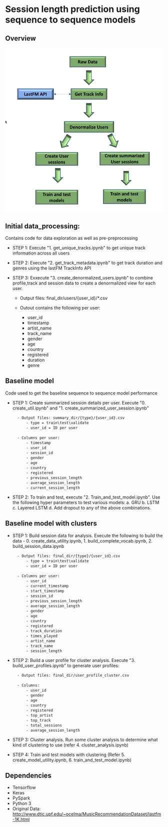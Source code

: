 # Session length prediction using sequence to sequence models

## Overview

![alt Overview of  data processing steps](data_pipeline.png)


## Initial data_processing: 

Contains code for data exploration as well as pre-preprocessing

- STEP 1: Execute "1. get_unique_tracks.ipynb" to get unique track information across all users

- STEP 2: Execute "2. get_track_metadata.ipynb" to get track duration and genres using the lastFM TrackInfo API

- STEP 3: Exxecute "3. create_denormalized_users.ipynb" to combine profile,track and session data to create a denormalized view for each user.

	- Output files: final_dir/users/{user_id}/*.csv

	- Outout contains the following per user:
		- user_id
		- timestamp
		- artist_name
		- track_name
		- gender
		- age
		- country
		- registered
		- duration
		- genre


## Baseline model

Code used to get the baseline sequence to sequence model performance 

- STEP 1: Create summarized session details per user. Execute "0. create_util.ipynb" and "1. create_summarized_user_session.ipynb"

	    - Output files: summary_dir/{type}/{user_id}.csv
	    	- type = train\test\validate
	    	- user_id = ID per user

		- Columns per user:
			- timestamp
			- user_id
			- session_id
			- gender
			- age
			- country
			- registered
			- previous_session_length
			- average_session_length
			- current_session_length

- STEP 2: To train and test, execute "2. Train_and_test_model.ipynb". Use the following hyper parameters to test various models:
		a. GRU
		b. LSTM
		c. Layered LSTM
		d. Add dropout to any of the above combinations.


## Baseline model with clusters

- STEP 1: Build session data for analysis. Execute the following to build the data - 0. create_data_utility.ipynb, 1. build_complete_vocab.ipynb, 2. build_session_data.ipynb

	    - Output files: final_dir/{type}/{user_id}.csv
	    	- type = train\test\validate
	    	- user_id = ID per user

		- Columns per user:
			- user_id
			- current_timestamp
			- start_timestamp			
			- session_id
			- previous_session_length
			- average_session_length
			- gender
			- age
			- country
			- registered
			- track_duration
			- times_played
			- artist_name
			- track_name
			- session_length


- STEP 2: Build a user profile for cluster analysis. Execute "3. build_user_profiles.ipynb" to generate user profiles:

	    - Output files: final_dir/user_profile_cluster.csv

		- Columns:
			- user_id
			- gender
			- age
			- country
			- registered
			- top_artist
			- top_track
			- total_sessions
			- average_session_length


- STEP 3: Cluster analysis. Run some cluster analysis to determine what kind  of clustering to use (refer 4. cluster_analysis.ipynb)

- STEP 4: Train and test models with clustering (Refer 5. create_model_utility.ipynb, 6. train_and_test_model.ipynb)


## Dependencies
- Tensorflow
- Keras
- PySpark
- Python 3
- Original Data: http://www.dtic.upf.edu/~ocelma/MusicRecommendationDataset/lastfm-1K.html


